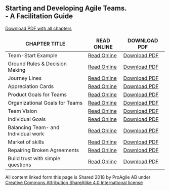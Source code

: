 <link rel="stylesheet" type="text/css" href="style.css">



<div class="aa_htmlTable">
	<h2 class="aa_h2">Starting and Developing Agile Teams. <br>- A Facilitation Guide</h2>
  <table>
    <thead>
      <tr>
      <A HREF="pdf/Starting-and-Developing-Agile-Teams.pdf">Download PDF with all chapters</A>	      
      </tr>
      <tr>
        <th>CHAPTER TITLE</th>
        <th>READ ONLINE</th>
        <th>DOWNLOAD PDF</th>
      </tr>
    </thead>
    <tbody>
      <tr>
        <td>Team-Start Example</td>
	<td><A HREF="guides/Team-Start-Example.html">Read Online</A></td>
	<td><A HREF="pdf/Team-Start-Example.pdf">Download PDF</A></td>
      </tr>
      <tr>
        <td>Ground Rules & Decision Making</td>
	<td><A HREF="guides/Ground-Rules-and-Decision-Making.html">Read Online</A></td>
	<td><A HREF="pdf/Ground-Rules-and-Decision-Making.pdf">Download PDF</A></td>
      </tr>
      <tr>
        <td>Journey Lines</td>
	<td><A HREF="guides/Journey-Lines.html">Read Online</A></td>
	<td><A HREF="pdf/Journey-Lines.pdf">Download PDF</A></td>
      </tr>
      <tr>
        <td>Appreciation Cards</td>
	<td><A HREF="guides/Appreciation-Cards.html">Read Online</A></td>
	<td><A HREF="pdf/Appreciation-Cards.pdf">Download PDF</A></td>
      </tr>
      <tr>
        <td>Product Goals for Teams</td>
	<td><A HREF="guides/Product-Goals-for-Teams.html">Read Online</A></td>
	<td><A HREF="pdf/Product-Goals-for-Teams.pdf">Download PDF</A></td>
      </tr>
      <tr>
        <td>Organizational Goals for Teams</td>
	<td><A HREF="guides/Organizational-Goals-for-Teams.html">Read Online</A></td>
	<td><A HREF="pdf/Organizational-Goals-for-Teams.md">Download PDF</A></td>
      </tr>
      <tr>
        <td>Team Vision</td>
	<td><A HREF="guides/Team-Vision.html">Read Online</A></td>
	<td><A HREF="pdf/Team-Vision.pdf">Download PDF</A></td>
      </tr>
      <tr>
        <td>Individual Goals</td>
	<td><A HREF="guides/Individual-Goals.html">Read Online</A></td>
	<td><A HREF="pdf/Individual-Goals.pdf">Download PDF</A></td>
      </tr>
      <tr>
        <td>Balancing Team- and Individual work</td>
	<td><A HREF="guides/Balancing-Team-and-Individual-Work.html">Read Online</A></td>
	<td><A HREF="pdf/Balancing-Team-and-Individual-Work.pdf">Download PDF</A></td>
      </tr>
      <tr>
        <td>Market of skills</td>
	<td><A HREF="guides/Market-of-Skills.html">Read Online</A></td>
	<td><A HREF="pdf/Market-of-Skills.pdf">Download PDF</A></td>
      </tr>
      <tr>
        <td>Repairing Broken Agreements</td>
	<td><A HREF="guides/Repairing-Broken-Agreements.html">Read Online</A></td>
	<td><A HREF="pdf/Repairing-Broken-Agreements.pdf">Download PDF</A></td>
      </tr>
      <tr>
        <td>Build trust with simple questions</td>
	<td><A HREF="guides/Build-Trust-With-Simple-Questions.html">Read Online</A></td>
	<td><A HREF="pdf/Build-Trust-With-Simple-Questions.pdf">Download PDF</A></td>
      </tr>
    </tbody>
  </table>
	
All content linked form this page is Shared 2018 by ProAgile AB under <A HREF="https://creativecommons.org/licenses/by-sa/4.0/"> Creative Commons Attribution ShareAlike 4.0 International license</A>

</div>
